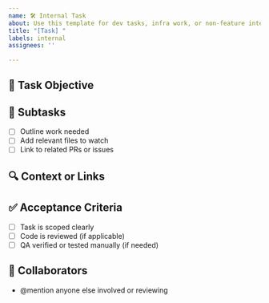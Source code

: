```yaml
---
name: 🛠 Internal Task
about: Use this template for dev tasks, infra work, or non-feature internal items
title: "[Task] "
labels: internal
assignees: ''

---
```


## 🎯 Task Objective

<!-- What needs to be done and why? -->

## 🧱 Subtasks

- [ ] Outline work needed
- [ ] Add relevant files to watch
- [ ] Link to related PRs or issues

## 🔍 Context or Links

<!-- Background context, technical notes, or dependencies -->

## ✅ Acceptance Criteria

- [ ] Task is scoped clearly
- [ ] Code is reviewed (if applicable)
- [ ] QA verified or tested manually (if needed)

## 👥 Collaborators

- @mention anyone else involved or reviewing
